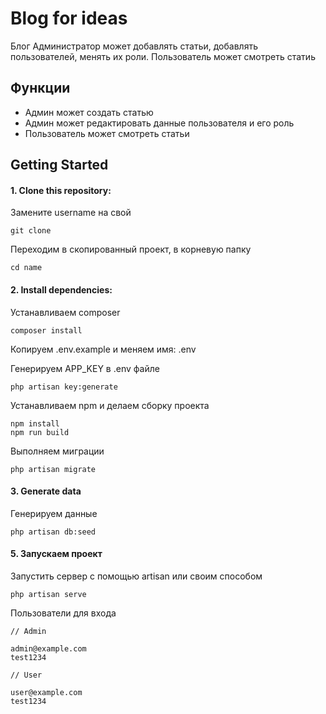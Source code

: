# Blog for ideas

Блог
Администратор может добавлять статьи, добавлять пользователей, менять их роли.
Пользователь может смотреть статиь

## Функции

- Админ может создать статью
- Админ может редактировать данные пользователя и его роль
- Пользователь может смотреть статьи

## Getting Started

#### 1. Clone this repository:

Замените username на свой

```
git clone 
```

Переходим в скопированный проект, в корневую папку

```
cd name
```

#### 2. Install dependencies:

Устанавливаем composer

```
composer install
```

Копируем .env.example и меняем имя: .env

Генерируем APP_KEY в .env файле

```
php artisan key:generate
```

Устанавливаем npm и делаем сборку проекта
```
npm install
npm run build
```

Выполняем миграции

```
php artisan migrate
```

#### 3. Generate data

Генерируем данные
```
php artisan db:seed
```




#### 5. Запускаем проект

Запустить сервер с помощью artisan или своим способом
```
php artisan serve
```

Пользователи для входа
```
// Admin

admin@example.com
test1234

// User

user@example.com
test1234
```